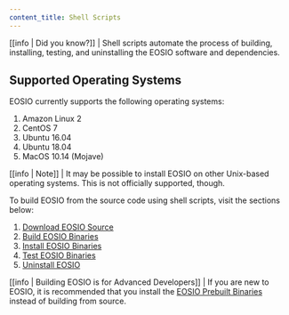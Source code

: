 ```yaml
---
content_title: Shell Scripts
---
```


[[info | Did you know?]]
| Shell scripts automate the process of building, installing, testing, and uninstalling the EOSIO software and dependencies.

## Supported Operating Systems

EOSIO currently supports the following operating systems:  

1. Amazon Linux 2
2. CentOS 7
3. Ubuntu 16.04
4. Ubuntu 18.04
5. MacOS 10.14 (Mojave)

[[info | Note]]
| It may be possible to install EOSIO on other Unix-based operating systems. This is not officially supported, though.

To build EOSIO from the source code using shell scripts, visit the sections below:

1. [Download EOSIO Source](01_download-eosio-source.md)
2. [Build EOSIO Binaries](02_build-eosio-binaries.md)
3. [Install EOSIO Binaries](03_install-eosio-binaries.md)
4. [Test EOSIO Binaries](04_test-eosio-binaries.md)
5. [Uninstall EOSIO](05_uninstall-eosio.md)

[[info | Building EOSIO is for Advanced Developers]]
| If you are new to EOSIO, it is recommended that you install the [EOSIO Prebuilt Binaries](../../00_install-prebuilt-binaries.md) instead of building from source.
